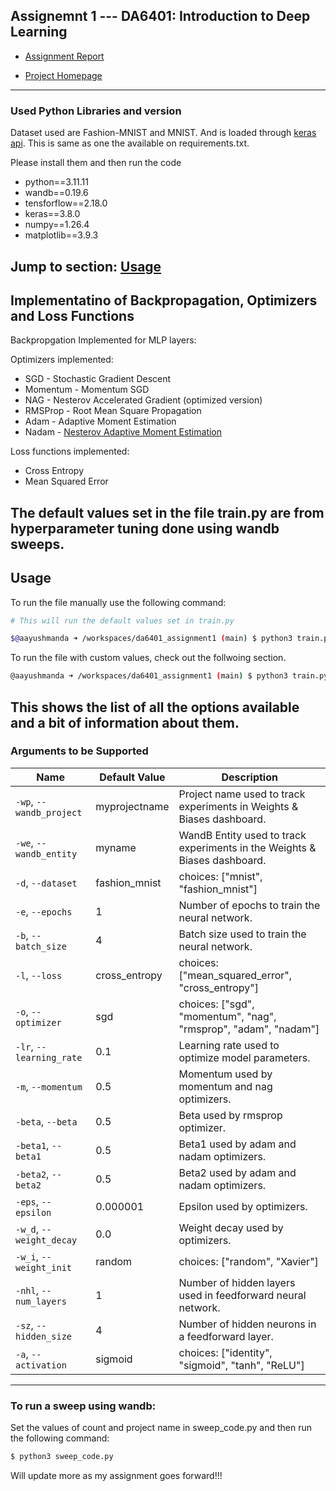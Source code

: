 ## Assignemnt 1 --- DA6401: Introduction to Deep Learning

- [Assignment Report](https://wandb.ai/da24s016-indian-institute-of-technology-madras/da6401-asg1/reports/DA6401-Assignment-1--VmlldzoxMTY5NzQ0Nw)

- [Project Homepage]((https://wandb.ai/da24s016-indian-institute-of-technology-madras/da6401-asg1/sweeps/diwa9zet?nw=nwuserda24s016))


---


### Used Python Libraries and version
Dataset used are Fashion-MNIST and MNIST. And is loaded through [keras api](https://keras.io/api/datasets/fashion_mnist/).
This is same as one the available on requirements.txt. 

Please install them and then run the code
* python==3.11.11
* wandb==0.19.6
* tensforflow==2.18.0
* keras==3.8.0
* numpy==1.26.4
* matplotlib==3.9.3

Jump to section: [Usage](#usage)
---
## Implementatino of Backpropagation, Optimizers and Loss Functions

Backpropgation Implemented for MLP layers:


Optimizers implemented:
- SGD - Stochastic Gradient Descent
- Momentum - Momentum SGD
- NAG - Nesterov Accelerated Gradient (optimized version)
- RMSProp - Root Mean Square Propagation
- Adam - Adaptive Moment Estimation
- Nadam - [Nesterov Adaptive Moment Estimation](https://cs229.stanford.edu/proj2015/054_report.pdf)

Loss functions implemented:
- Cross Entropy
- Mean Squared Error

The default values set in the file train.py are from hyperparameter tuning done using wandb sweeps.
---
 
## Usage

To run the file manually use the following command:
```sh
# This will run the default values set in train.py

$@aayushmanda ➜ /workspaces/da6401_assignment1 (main) $ python3 train.py -wp <wandb_project_name> -we <wandb_entity_name>
```

To run the file with custom values, check out the follwoing section.
```sh
@aayushmanda ➜ /workspaces/da6401_assignment1 (main) $ python3 train.py --epochs 3 --loss mse --weight_init xavier --activation tanh --batch_size 64 --optimizer rmsprop
```
This shows the list of all the options available and a bit of information about them.
---
### Arguments to be Supported

| Name              | Default Value  | Description                                                                 |
|-------------------|----------------|-----------------------------------------------------------------------------|
| `-wp`, `--wandb_project` | myprojectname | Project name used to track experiments in Weights & Biases dashboard.      |
| `-we`, `--wandb_entity`  | myname        | WandB Entity used to track experiments in the Weights & Biases dashboard.  |
| `-d`, `--dataset`         | fashion_mnist | choices: ["mnist", "fashion_mnist"]                                        |
| `-e`, `--epochs`          | 1            | Number of epochs to train the neural network.                              |
| `-b`, `--batch_size`      | 4            | Batch size used to train the neural network.                               |
| `-l`, `--loss`            | cross_entropy| choices: ["mean_squared_error", "cross_entropy"]                           |
| `-o`, `--optimizer`       | sgd          | choices: ["sgd", "momentum", "nag", "rmsprop", "adam", "nadam"]            |
| `-lr`, `--learning_rate`  | 0.1          | Learning rate used to optimize model parameters.                           |
| `-m`, `--momentum`        | 0.5          | Momentum used by momentum and nag optimizers.                              |
| `-beta`, `--beta`         | 0.5          | Beta used by rmsprop optimizer.                                            |
| `-beta1`, `--beta1`       | 0.5          | Beta1 used by adam and nadam optimizers.                                   |
| `-beta2`, `--beta2`       | 0.5          | Beta2 used by adam and nadam optimizers.                                   |
| `-eps`, `--epsilon`       | 0.000001     | Epsilon used by optimizers.                                                |
| `-w_d`, `--weight_decay`  | 0.0          | Weight decay used by optimizers.                                           |
| `-w_i`, `--weight_init`   | random       | choices: ["random", "Xavier"]                                              |
| `-nhl`, `--num_layers`    | 1            | Number of hidden layers used in feedforward neural network.                |
| `-sz`, `--hidden_size`    | 4            | Number of hidden neurons in a feedforward layer.                           |
| `-a`, `--activation`      | sigmoid      | choices: ["identity", "sigmoid", "tanh", "ReLU"]                           |

---

### To run a sweep using wandb:

Set the values of count and project name in sweep_code.py and then run the following command:
```sh
$ python3 sweep_code.py
```


Will update more as my assignment goes forward!!!